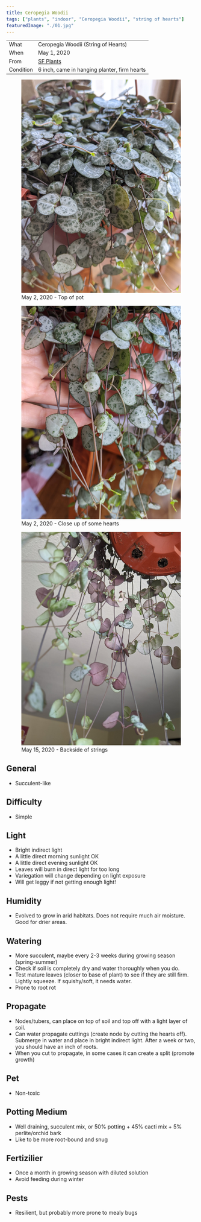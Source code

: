 ```yaml
---
title: Ceropegia Woodii
tags: ["plants", "indoor", "Ceropegia Woodii", "string of hearts"]
featuredImage: "./01.jpg"
---
```


|           |                                              |
| --------- | -------------------------------------------- |
| What      | Ceropegia Woodii (String of Hearts)          |
| When      | May 1, 2020                                  |
| From      | [SF Plants](https://www.sfplants.com/)       |
| Condition | 6 inch, came in hanging planter, firm hearts |

<div class="project-gallery">
     <figure class="img--project">
        <img src="./01.jpg" alt="Top of string of hearts">
        <figcaption>May 2, 2020 - Top of pot</figcaption>
    </figure>
    <figure class="img--project">
        <img src="./02.jpg" alt="close up strings">
        <figcaption>May 2, 2020 - Close up of some hearts</figcaption>
    </figure>
    <figure class="img--project">
        <img src="./03.jpg" alt="Backside of strings">
        <figcaption>May 15, 2020 - Backside of strings</figcaption>
    </figure>
</div>

## General

- Succulent-like

## Difficulty

- Simple

## Light

- Bright indirect light
- A little direct morning sunlight OK
- A little direct evening sunlight OK
- Leaves will burn in direct light for too long
- Variegation will change depending on light exposure
- Will get leggy if not getting enough light!

## Humidity

- Evolved to grow in arid habitats. Does not require much air moisture. Good for drier areas.

## Watering

- More succulent, maybe every 2-3 weeks during growing season (spring-summer)
- Check if soil is completely dry and water thoroughly when you do.
- Test mature leaves (closer to base of plant) to see if they are still firm. Lightly squeeze. If squishy/soft, it needs water.
- Prone to root rot

## Propagate

- Nodes/tubers, can place on top of soil and top off with a light layer of soil.
- Can water propagate cuttings (create node by cutting the hearts off). Submerge in water and place in bright indirect light. After a week or two, you should have an inch of roots.
- When you cut to propagate, in some cases it can create a split (promote growth)

## Pet

- Non-toxic

## Potting Medium

- Well draining, succulent mix, or 50% potting + 45% cacti mix + 5% perlite/orchid bark
- Like to be more root-bound and snug

## Fertizilier

- Once a month in growing season with diluted solution
- Avoid feeding during winter

## Pests

- Resilient, but probably more prone to mealy bugs
